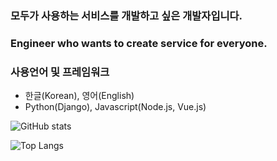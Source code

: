 ### 모두가 사용하는 서비스를 개발하고 싶은 개발자입니다.
### Engineer who wants to create service for everyone.

### 사용언어 및 프레임워크
- 한글(Korean), 영어(English)
- Python(Django), Javascript(Node.js, Vue.js)

![GitHub stats](https://github-readme-stats.vercel.app/api?username=winters0727&show_icons=true&theme=tokyonight)

![Top Langs](https://github-readme-stats.vercel.app/api/top-langs/?username=winters0727&theme=tokyonight)

<!--
**Winters0727/winters0727** is a ✨ _special_ ✨ repository because its `README.md` (this file) appears on your GitHub profile.

Here are some ideas to get you started:

- 🔭 I’m currently working on ...
- 🌱 I’m currently learning ...
- 👯 I’m looking to collaborate on ...
- 🤔 I’m looking for help with ...
- 💬 Ask me about ...
- 📫 How to reach me: ...
- 😄 Pronouns: ...
- ⚡ Fun fact: ...
-->
